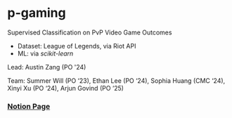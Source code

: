 # p-gaming

Supervised Classification on PvP Video Game Outcomes
- Dataset: League of Legends, via Riot API
- ML: via <i>scikit-learn</i>

Lead: Austin Zang (PO '24)

Team: Summer Will (PO ‘23), Ethan Lee (PO ‘24), Sophia Huang (CMC ‘24), Xinyi Xu (PO ‘24), Arjun Govind (PO ‘25)



### [Notion Page](https://vivacious-leech-c44.notion.site/Welcome-to-P-Gaming-eab3f5a83ee542da8879a97550509785)

